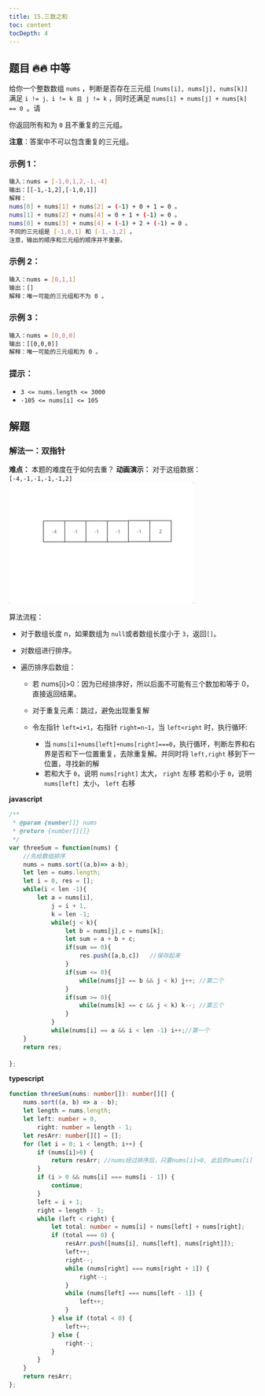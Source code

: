 ```yaml
---
title: 15.三数之和
toc: content
tocDepth: 4
---
```


## 题目 🔥🔥 中等

给你一个整数数组 `nums` ，判断是否存在三元组 `[nums[i], nums[j], nums[k]] `满足 `i != j、i != k 且 j != k` ，同时还满足 `nums[i] + nums[j] + nums[k] == 0 `。请

你返回所有和为 `0` 且不重复的三元组。

**注意**：答案中不可以包含重复的三元组。

### 示例 1：
```bash
输入：nums = [-1,0,1,2,-1,-4]
输出：[[-1,-1,2],[-1,0,1]]
解释：
nums[0] + nums[1] + nums[2] = (-1) + 0 + 1 = 0 。
nums[1] + nums[2] + nums[4] = 0 + 1 + (-1) = 0 。
nums[0] + nums[3] + nums[4] = (-1) + 2 + (-1) = 0 。
不同的三元组是 [-1,0,1] 和 [-1,-1,2] 。
注意，输出的顺序和三元组的顺序并不重要。
```

### 示例 2：
```bash
输入：nums = [0,1,1]
输出：[]
解释：唯一可能的三元组和不为 0 。
```

### 示例 3：
```bash
输入：nums = [0,0,0]
输出：[[0,0,0]]
解释：唯一可能的三元组和为 0 。
```

### 提示：

- `3 <= nums.length <= 3000`
- `-105 <= nums[i] <= 105`

## 解题

### 解法一：双指针
**难点：** 本题的难度在于如何去重？
**动画演示：**
对于这组数据：`[-4,-1,-1,-1,-1,2]`
<img src='../../assets/daily-question/sumOfThreeNumbers.gif'>

算法流程：
- 对于数组长度 n，如果数组为 `null`或者数组长度小于 `3`，返回`[]`。
- 对数组进行排序。 
- 遍历排序后数组：

  - 若 nums[i]>0：因为已经排序好，所以后面不可能有三个数加和等于 0，直接返回结果。
  - 对于重复元素：跳过，避免出现重复解
  - 令左指针 `left=i+1`，右指针 `right=n−1`，当 `left<right` 时，执行循环:
  
    - 当 `nums[i]+nums[left]+nums[right]===0`，执行循环，判断左界和右界是否和下一位置重复，去除重复解。并同时将 `left,right` 移到下一位置，寻找新的解
    - 若和大于 `0`，说明 `nums[right]` 太大， `right` 左移 若和小于 `0`，说明 `nums[left] `太小， `left` 右移

**javascript**

```js
/**
 * @param {number[]} nums
 * @return {number[][]}
 */
var threeSum = function(nums) {
    //先给数组排序
    nums = nums.sort((a,b)=> a-b);
    let len = nums.length;
    let i = 0, res = [];
    while(i < len -1){
        let a = nums[i],
            j = i + 1,
            k = len -1;
            while(j < k){
                let b = nums[j],c = nums[k];
                let sum = a + b + c;
                if(sum == 0){
                    res.push([a,b,c])   //保存起来
                }
                if(sum <= 0){
                    while(nums[j] == b && j < k) j++; //第二个
                }
                if(sum >= 0){
                    while(nums[k] == c && j < k) k--; //第三个
                }
            }
            while(nums[i] == a && i < len -1) i++;//第一个
    }
    return res;

};
```

**typescript**

```ts
function threeSum(nums: number[]): number[][] {
    nums.sort((a, b) => a - b);
    let length = nums.length;
    let left: number = 0,
        right: number = length - 1;
    let resArr: number[][] = [];
    for (let i = 0; i < length; i++) {
        if (nums[i]>0) {
            return resArr; //nums经过排序后，只要nums[i]>0, 此后的nums[i] + nums[left] + nums[right]均大于0,可以提前终止循环。	
	    }
        if (i > 0 && nums[i] === nums[i - 1]) {
            continue;
        }
        left = i + 1;
        right = length - 1;
        while (left < right) {
            let total: number = nums[i] + nums[left] + nums[right];
            if (total === 0) {
                resArr.push([nums[i], nums[left], nums[right]]);
                left++;
                right--;
                while (nums[right] === nums[right + 1]) {
                    right--;
                }
                while (nums[left] === nums[left - 1]) {
                    left++;
                }
            } else if (total < 0) {
                left++;
            } else {
                right--;
            }
        }
    }
    return resArr;
};
```